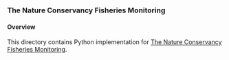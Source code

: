 ### The Nature Conservancy Fisheries Monitoring

#### Overview
This directory contains Python implementation for [The Nature Conservancy Fisheries Monitoring](https://www.kaggle.com/c/the-nature-conservancy-fisheries-monitoring).
